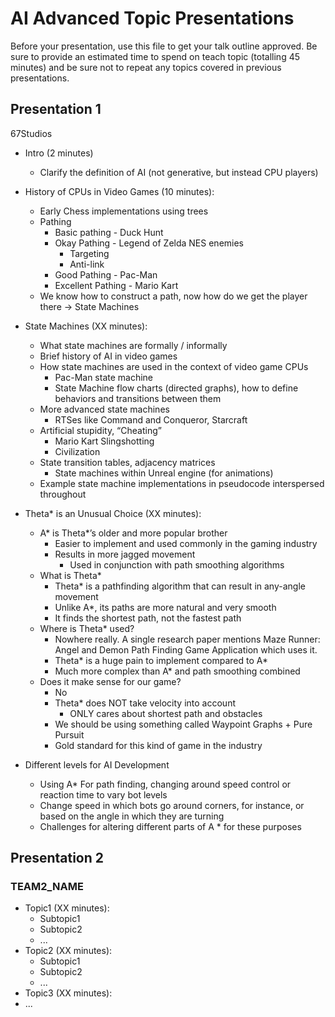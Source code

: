 # AI Advanced Topic Presentations

Before your presentation, use this file to get your talk outline approved. Be
sure to provide an estimated time to spend on teach topic (totalling 45 minutes)
and be sure not to repeat any topics covered in previous presentations.

## Presentation 1
67Studios
- Intro (2 minutes)
  - Clarify the definition of AI (not generative, but instead CPU players)
- History of CPUs in Video Games (10 minutes):
  - Early Chess implementations using trees
  - Pathing
    - Basic pathing - Duck Hunt
    - Okay Pathing - Legend of Zelda NES enemies
      - Targeting
      - Anti-link
    - Good Pathing - Pac-Man
    - Excellent Pathing - Mario Kart
  - We know how to construct a path, now how do we get the player there -> State Machines
- State Machines (XX minutes):
  - What state machines are formally / informally
  - Brief history of AI in video games
  - How state machines are used in the context of video game CPUs
    - Pac-Man state machine
    - State Machine flow charts (directed graphs), how to define behaviors and transitions between them
  - More advanced state machines
    - RTSes like Command and Conqueror, Starcraft
  - Artificial stupidity, “Cheating”
    - Mario Kart Slingshotting
    - Civilization
  - State transition tables, adjacency matrices
    - State machines within Unreal engine (for animations)
  - Example state machine implementations in pseudocode interspersed throughout

- Theta* is an Unusual Choice (XX minutes):
  - A* is Theta*’s older and more popular brother
    - Easier to implement and used commonly in the gaming industry
    - Results in more jagged movement
      - Used in conjunction with path smoothing algorithms
  - What is Theta*
    - Theta* is a pathfinding algorithm that can result in any-angle movement
    - Unlike A*, its paths are more natural and very smooth
    - It finds the shortest path, not the fastest path
  - Where is Theta* used?
    - Nowhere really. A single research paper mentions Maze Runner: Angel and Demon Path Finding Game Application which uses it.
    - Theta* is a huge pain to implement compared to A*
    - Much more complex than A* and path smoothing combined
  - Does it make sense for our game?
    - No
    - Theta* does NOT take velocity into account
      - ONLY cares about shortest path and obstacles
    - We should be using something called Waypoint Graphs + Pure Pursuit
    - Gold standard for this kind of game in the industry
- Different levels for AI Development
  - Using A* For path finding, changing around speed control or reaction time to vary bot levels
  - Change speed in which bots go around corners, for instance, or based on the angle in which they are turning
  - Challenges for altering different parts of A * for these purposes

## Presentation 2
### TEAM2_NAME

- Topic1 (XX minutes):
  - Subtopic1
  - Subtopic2
  - ...
- Topic2 (XX minutes):
  - Subtopic1
  - Subtopic2
  - ...
- Topic3 (XX minutes):
- ...
